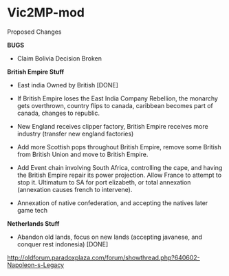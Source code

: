 # Vic2MP-mod

Proposed Changes

**BUGS**

- Claim Bolivia Decision Broken

**British Empire Stuff**

- East india Owned by British [DONE]

- If British Empire loses the East India Company Rebellion, the monarchy gets overthrown, country flips to canada, caribbean becomes part of canada, changes to republic.

- New England receives clipper factory, British Empire receives more industry (transfer new england factories) 

- Add more Scottish pops throughout British Empire, remove some British from British Union and move to British Empire.

- Add Event chain involving South Africa, controlling the cape, and having the British Empire repair its power projection. Allow France to attempt to stop it. Ultimatum to SA for port elizabeth, or total annexation (annexation causes french to intervene).

- Annexation of native confederation, and accepting the natives later game tech

**Netherlands Stuff**

- Abandon old lands, focus on new lands (accepting javanese, and conquer rest indonesia) [DONE]



http://oldforum.paradoxplaza.com/forum/showthread.php?640602-Napoleon-s-Legacy
